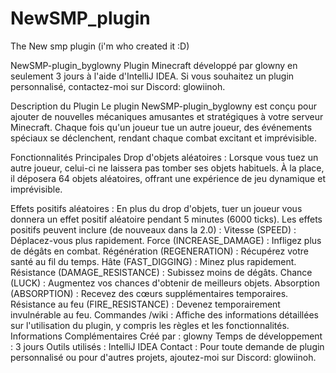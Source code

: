 # NewSMP_plugin
The New smp plugin (i'm who created it :D)

NewSMP-plugin_byglowny
Plugin Minecraft développé par glowny en seulement 3 jours à l'aide d'IntelliJ IDEA. Si vous souhaitez un plugin personnalisé, contactez-moi sur Discord: glowiinoh.

Description du Plugin
Le plugin NewSMP-plugin_byglowny est conçu pour ajouter de nouvelles mécaniques amusantes et stratégiques à votre serveur Minecraft. Chaque fois qu'un joueur tue un autre joueur, des événements spéciaux se déclenchent, rendant chaque combat excitant et imprévisible.

Fonctionnalités Principales
Drop d'objets aléatoires : Lorsque vous tuez un autre joueur, celui-ci ne laissera pas tomber ses objets habituels. À la place, il déposera 64 objets aléatoires, offrant une expérience de jeu dynamique et imprévisible.

Effets positifs aléatoires : En plus du drop d'objets, tuer un joueur vous donnera un effet positif aléatoire pendant 5 minutes (6000 ticks). Les effets positifs peuvent inclure (de nouveaux dans la 2.0) :
Vitesse (SPEED) : Déplacez-vous plus rapidement.
Force (INCREASE_DAMAGE) : Infligez plus de dégâts en combat.
Régénération (REGENERATION) : Récupérez votre santé au fil du temps.
Hâte (FAST_DIGGING) : Minez plus rapidement.
Résistance (DAMAGE_RESISTANCE) : Subissez moins de dégâts.
Chance (LUCK) : Augmentez vos chances d'obtenir de meilleurs objets.
Absorption (ABSORPTION) : Recevez des cœurs supplémentaires temporaires.
Résistance au feu (FIRE_RESISTANCE) : Devenez temporairement invulnérable au feu.
Commandes
/wiki : Affiche des informations détaillées sur l'utilisation du plugin, y compris les règles et les fonctionnalités.
Informations Complémentaires
Créé par : glowny
Temps de développement : 3 jours
Outils utilisés : IntelliJ IDEA
Contact : Pour toute demande de plugin personnalisé ou pour d'autres projets, ajoutez-moi sur Discord: glowiinoh.
